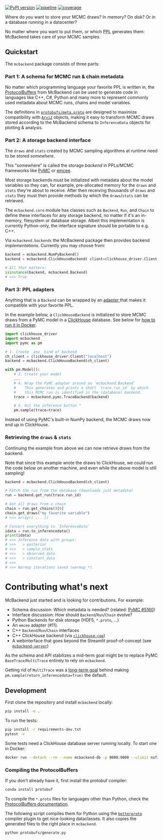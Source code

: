 [![PyPI version](https://img.shields.io/pypi/v/mcbackend)](https://pypi.org/project/mcbackend)
[![pipeline](https://github.com/michaelosthege/mcbackend/workflows/pipeline/badge.svg)](https://github.com/michaelosthege/mcbackend/actions)
[![coverage](https://codecov.io/gh/michaelosthege/mcbackend/branch/main/graph/badge.svg)](https://codecov.io/gh/michaelosthege/mcbackend)

Where do _you_ want to store your MCMC draws?
In memory?
On disk?
Or in a database running in a datacenter?

No matter where you want to put them, or which <abbr title="probabilistic programming language">PPL</abbr> generates them: McBackend takes care of your MCMC samples.

## Quickstart
The `mcbackend` package consists of three parts:

### Part 1: A schema for MCMC run & chain metadata
No matter which programming language your favorite PPL is written in, the [ProtocolBuffers](https://developers.google.com/protocol-buffers/) from McBackend can be used to generate code in languages like C++, C#, Python and many more to represent commonly used metadata about MCMC runs, chains and model variables.

The definitions in [`protobufs/meta.proto`](./protobufs/meta.proto) are designed to maximize compatibility with [`ArviZ`](https://github.com/arviz-devs/arviz) objects, making it easy to transform MCMC draws stored according to the McBackend schema to `InferenceData` objects for plotting & analysis.

### Part 2: A storage backend interface
The  `draws` and `stats` created by MCMC sampling algorithms at runtime need to be stored _somewhere_.

This "somewhere" is called the storage _backend_ in PPLs/MCMC frameworks like [PyMC](https://github.com/pymc-devs/pymc) or [emcee](https://github.com/dfm/emcee).

Most storage backends must be initialized with metadata about the model variables so they can, for example, pre-allocated memory for the `draws` and `stats` they're about to receive.
After then receiving thousands of `draws` and `stats` they must then provide methods by which the `draws`/`stats` can be retrieved.

The `mcbackend.core` module has classes such as `Backend`, `Run`, and `Chain` to define these interfaces for any storage backend, no matter if it's an in-memory, filesystem or database storage.
Albeit this implementation is currently Python-only, the interface signature should be portable to e.g. C++.

Via `mcbackend.backends` the McBackend package then provides backend _implementations_.
Currently you may choose from:

```python
backend = mcbackend.NumPyBackend()
backend = mcbackend.ClickHouseBackend( client=clickhouse_driver.Client("localhost") )

# All that matters:
isinstance(backend, mcbackend.Backend)
# >>> True
```

### Part 3: PPL adapters
Anything that is a `Backend` can be wrapped by an [adapter ](https://en.wikipedia.org/wiki/Adapter_pattern) that makes it compatible with your favorite PPL.

In the example below, a `ClickHouseBackend` is initialized to store MCMC draws from a PyMC model in a [ClickHouse](http://clickhouse.com/) database.
See below for [how to run it in Docker](#development).

```python
import clickhouse_driver
import mcbackend
import pymc as pm

# 1. Create _any_ kind of backend
ch_client = clickhouse_driver.Client("localhost")
backend = mcbackend.ClickHouseBackend(ch_client)

with pm.Model():
    # 3. Create your model
    ...
    # 4. Wrap the PyMC adapter around an `mcbackend.Backend`
    #    This generates and prints a short `trace.run_id` by which
    #    this MCMC run is identified in the (database) backend.
    trace = mcbackend.pymc.TraceBackend(backend)

    # 5. Hit the inference button ™
    pm.sample(trace=trace)
```

Instead of using PyMC's built-in NumPy backend, the MCMC draws now end up in ClickHouse.

### Retrieving the `draws` & `stats`
Continuing the example from above we can now retrieve draws from the backend.

Note that since this example wrote the draws to ClickHouse, we could run the code below on another machine, and even while the above model is still sampling!

```python
backend = mcbackend.ClickHouseBackend(ch_client)

# Fetch the run from the database (downloads just metadata)
run = backend.get_run(trace.run_id)

# Get all draws from a chain
chain = run.get_chains()[0]
chain.get_draws("my favorite variable")
# >>> array([ ... ])

# Convert everything to `InferenceData`
idata = run.to_inferencedata()
print(idata)
# >>> Inference data with groups:
# >>> 	> posterior
# >>> 	> sample_stats
# >>> 	> observed_data
# >>> 	> constant_data
# >>>
# >>> Warmup iterations saved (warmup_*).
```

# Contributing what's next
McBackend just started and is looking for contributions.
For example:
* Schema discussion: Which metadata is needed? (related: [PyMC #5160](https://github.com/pymc-devs/pymc/issues/5160))
* Interface discussion: How should `Backend`/`Run`/`Chain` evolve?
* Python Backends for disk storage (HDF5, `*.proto`, ...)
* An `emcee` adapter (#11).
* C++ `Backend`/`Run`/`Chain` interfaces
* C++ ClickHouse backend (via [`clickhouse-cpp`](https://github.com/ClickHouse/clickhouse-cpp))
* A webinterface that goes beyond the Streamlit proof-of-concept (see [`mcbackend-server`](#experimental-arviz-server))

As the schema and API stabilizes a mid-term goal might be to replace PyMC `BaseTrace`/`MultiTrace` entirely to rely on `mcbackend`.

Getting rid of `MultiTrace` was a [long-term goal](https://github.com/pymc-devs/pymc/issues/4372#issuecomment-770100410) behind making `pm.sample(return_inferencedata=True)` the default.

## Development
First clone the repository and install `mcbackend` locally:

```bash
pip install -e .
```

To run the tests:

```bash
pip install -r requirements-dev.txt
pytest -v
```

Some tests need a ClickHouse database server running locally.
To start one in Docker:

```bash
docker run --detach --rm --name mcbackend-db -p 9000:9000 --ulimit nofile=262144:262144 clickhouse/clickhouse-server
```

### Compiling the ProtocolBuffers
If you don't already have it, first install the protobuf compiler:
```bash
conda install protobuf
```

To compile the `*.proto` files for languages other than Python, check the [ProtocolBuffers documentation](https://developers.google.com/protocol-buffers/docs/tutorials).

The following script compiles them for Python using the [`betterproto`](https://github.com/danielgtaylor/python-betterproto) compiler plugin to get nice-looking dataclasses.
It also copies the generated files to the right place in `mcbackend`.

```bash
python protobufs/generate.py
```
